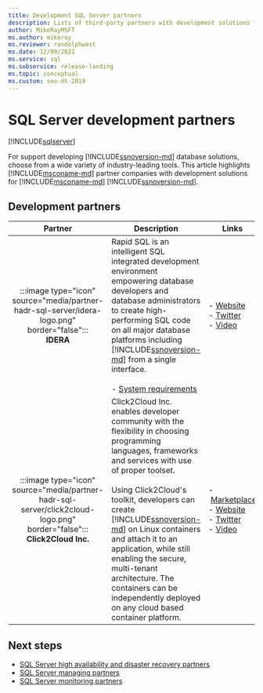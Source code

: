 ```yaml
---
title: Development SQL Server partners
description: Lists of third-party partners with development solutions for Server.
author: MikeRayMSFT
ms.author: mikeray
ms.reviewer: randolphwest
ms.date: 12/09/2022
ms.service: sql
ms.subservice: release-landing
ms.topic: conceptual
ms.custom: seo-dt-2019
---
```

# SQL Server development partners

[!INCLUDE[sqlserver](../includes/applies-to-version/sqlserver.md)]

For support developing [!INCLUDE[ssnoversion-md](../includes/ssnoversion-md.md)] database solutions, choose from a wide variety of industry-leading tools. This article highlights [!INCLUDE[msconame-md](../includes/msconame-md.md)] partner companies with development solutions for [!INCLUDE[msconame-md](../includes/msconame-md.md)] [!INCLUDE[ssnoversion-md](../includes/ssnoversion-md.md)].

## Development partners

| Partner | Description | Links |
| :---: | --- | --- |
| :::image type="icon" source="media/partner-hadr-sql-server/idera-logo.png" border="false":::<br />**IDERA** | Rapid SQL is an intelligent SQL integrated development environment empowering database developers and database administrators to create high-performing SQL code on all major database platforms including [!INCLUDE[ssnoversion-md](../includes/ssnoversion-md.md)] from a single interface.<br /><br />- [System requirements](https://www.idera.com/productssolutions/freetools/rapid-database-extractor/systemrequirements/) | -&nbsp;[Website](https://www.idera.com/rapid-sql-ide)<br />- [Twitter](https://twitter.com/Idera_Software)<br />- [Video](https://www.idera.com/resourcecentral/videos/rapid-sql-overview) |
| :::image type="icon" source="media/partner-hadr-sql-server/click2cloud-logo.png" border="false":::<br />**Click2Cloud Inc.** | Click2Cloud Inc. enables developer community with the flexibility in choosing programming languages, frameworks and services with use of proper toolset.<br /><br />Using Click2Cloud's toolkit, developers can create [!INCLUDE[ssnoversion-md](../includes/ssnoversion-md.md)] on Linux containers and attach it to an application, while still enabling the secure, multi-tenant architecture. The containers can be independently deployed on any cloud based container platform. | -&nbsp;[Marketplace](https://marketplace.visualstudio.com/items?itemName=Click2CloudInc.Click2CloudDockerExtensionforVisualStudio)<br />-&nbsp;[Website](https://www.click2cloud.com/)<br />- [Twitter](https://twitter.com/click2cloudinc)<br />- [Video](https://www.youtube.com/channel/UCjVgly_5QMuNZQh2I2FkHQQ) |

## Next steps

- [SQL Server high availability and disaster recovery partners](partner-hadr-sql-server.md)
- [SQL Server managing partners](partner-management-sql-server.md)
- [SQL Server monitoring partners](partner-monitor-sql-server.md)
